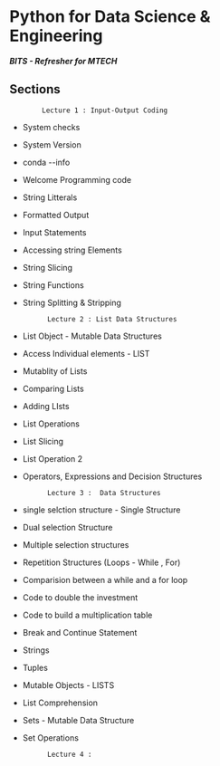 # Python for Data Science & Engineering
**_BITS - Refresher for MTECH_** 

## Sections
            Lecture 1 : Input-Output Coding         
* System checks  
* System Version   
* conda --info 
* Welcome Programming code
* String Litterals
* Formatted Output
* Input Statements
* Accessing string Elements
* String Slicing
* String Functions
* String Splitting & Stripping

            Lecture 2 : List Data Structures
* List Object - Mutable Data Structures 
* Access Individual elements - LIST
* Mutablity of Lists
* Comparing Lists
* Adding LIsts
* List Operations
* List Slicing
* List Operation 2
* Operators, Expressions and Decision Structures
  
            Lecture 3 :  Data Structures
* single selction structure - Single Structure
* Dual selection Structure
* Multiple selection structures
* Repetition Structures (Loops - While , For)
* Comparision between a while and a for loop
* Code to double the investment
* Code to build a multiplication table
* Break and Continue Statement
* Strings
* Tuples
* Mutable Objects - LISTS
* List Comprehension
* Sets - Mutable Data Structure
* Set Operations
  
            Lecture 4 : 
